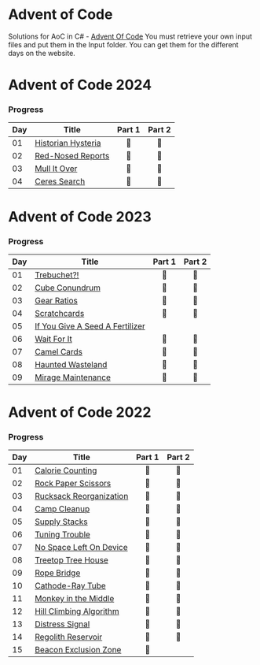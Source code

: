 # Advent of Code
Solutions for AoC in C# - [Advent Of Code](https://adventofcode.com)
You must retrieve your own input files and put them in the Input folder. 
You can get them for the different days on the website.  

# Advent of Code 2024

### Progress

| Day | Title                                      | Part 1 | Part 2 |
|-----|--------------------------------------------|:------:|:------:|
| 01  | [Historian Hysteria](src/AoC.2024/Day1.cs) |   🌟   |   🌟   |
| 02  | [Red-Nosed Reports](src/AoC.2024/Day2.cs)  |   🌟   |   🌟   |
| 03  | [Mull It Over](src/AoC.2024/Day3.cs)       |   🌟   |   🌟   |
| 04  | [Ceres Search](src/AoC.2024/Day4.cs)       |   🌟   |   🌟   |




# Advent of Code 2023

### Progress

| Day | Title                                                   | Part 1 | Part 2 |
|-----|---------------------------------------------------------|:------:|:------:|
| 01  | [Trebuchet?!](src/AoC.2023/Day1.cs)                     |   🌟   |   🌟   |
| 02  | [Cube Conundrum](src/AoC.2023/Day2.cs)                  |   🌟   |   🌟   |
| 03  | [Gear Ratios](src/AoC.2023/Day3.cs)                     |   🌟   |   🌟   |
| 04  | [Scratchcards](src/AoC.2023/Day4.cs)                    |   🌟   |   🌟   |
| 05  | [If You Give A Seed A Fertilizer](src/AoC.2023/Day5.cs) |        |        |
| 06  | [Wait For It](src/AoC.2023/Day6.cs)                     |   🌟   |   🌟   |
| 07  | [Camel Cards](src/AoC.2023/Day7.cs)                     |   🌟   |   🌟   |
| 08  | [Haunted Wasteland](src/AoC.2023/Day8.cs)               |   🌟   |   🌟   |
| 09  | [Mirage Maintenance](src/AoC.2023/Day9.cs)              |   🌟   |   🌟   |



# Advent of Code 2022

### Progress

| Day | Title                                            | Part 1 | Part 2 |
|-----|--------------------------------------------------|:------:|:------:|
| 01  | [Calorie Counting](src/AoC.2022/Day1.cs)         |   🌟   |   🌟   |
| 02  | [Rock Paper Scissors](src/AoC.2022/Day2.cs)      |   🌟   |   🌟   |
| 03  | [Rucksack Reorganization](src/AoC.2022/Day3.cs)  |   🌟   |   🌟   |
| 04  | [Camp Cleanup](src/AoC.2022/Day4.cs)             |   🌟   |   🌟   |
| 05  | [Supply Stacks](src/AoC.2022/Day5.cs)            |   🌟   |   🌟   |
| 06  | [Tuning Trouble](src/AoC.2022/Day6.cs)           |   🌟   |   🌟   |
| 07  | [No Space Left On Device](src/AoC.2022/Day7.cs)  |   🌟   |   🌟   |
| 08  | [Treetop Tree House](src/AoC.2022/Day8.cs)       |   🌟   |   🌟   |
| 09  | [Rope Bridge](src/AoC.2022/Day9.cs)              |   🌟   |   🌟   |
| 10  | [Cathode-Ray Tube](src/AoC.2022/Day10.cs)        |   🌟   |   🌟   |
| 11  | [Monkey in the Middle](src/AoC.2022/Day11.cs)    |   🌟   |   🌟   |
| 12  | [Hill Climbing Algorithm](src/AoC.2022/Day12.cs) |   🌟   |   🌟   |
| 13  | [Distress Signal](src/AoC.2022/Day13.cs)         |   🌟   |   🌟   |
| 14  | [Regolith Reservoir](src/AoC.2022/Day14.cs)      |   🌟   |   🌟   |
| 15  | [Beacon Exclusion Zone](src/AoC.2022/Day15.cs)   |   🌟   |        |